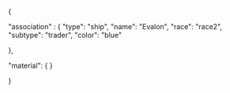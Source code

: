 {

"association" : {
"type": "ship",
"name": "Evalon",
"race": "race2",
"subtype": "trader",
"color": "blue"

},

"material": {
}

}
 
